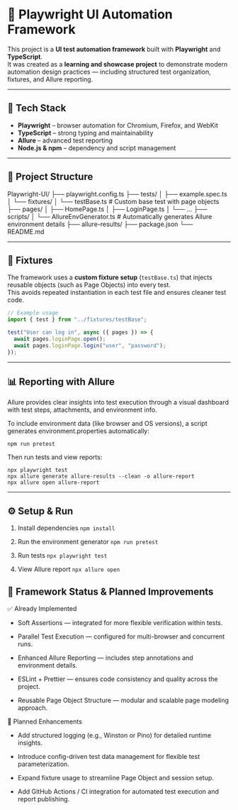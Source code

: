 # 🧪 Playwright UI Automation Framework

This project is a **UI test automation framework** built with **Playwright** and **TypeScript**.  
It was created as a **learning and showcase project** to demonstrate modern automation design practices — including structured test organization, fixtures, and Allure reporting.

---

## 🚀 Tech Stack

- **Playwright** – browser automation for Chromium, Firefox, and WebKit  
- **TypeScript** – strong typing and maintainability  
- **Allure** – advanced test reporting  
- **Node.js & npm** – dependency and script management  

---

## 🧰 Project Structure

Playwright-UI/
├── playwright.config.ts
├── tests/
│ ├── example.spec.ts
│ └── fixtures/
│ └── testBase.ts # Custom base test with page objects
├── pages/
│ ├── HomePage.ts
│ ├── LoginPage.ts
│ └── ...
├── scripts/
│ └── AllureEnvGenerator.ts # Automatically generates Allure environment details
├── allure-results/
├── package.json
└── README.md

---

## 🧩 Fixtures

The framework uses a **custom fixture setup** (`testBase.ts`) that injects reusable objects (such as Page Objects) into every test.  
This avoids repeated instantiation in each test file and ensures cleaner test code.

```ts
// Example usage
import { test } from "../fixtures/testBase";

test("User can log in", async ({ pages }) => {
  await pages.loginPage.open();
  await pages.loginPage.login("user", "password");
});

```
---

## 📊 Reporting with Allure

Allure provides clear insights into test execution through a visual dashboard with test steps, attachments, and environment info.

To include environment data (like browser and OS versions), a script generates environment.properties automatically:

``` npm run pretest ```

Then run tests and view reports:

```
npx playwright test
npx allure generate allure-results --clean -o allure-report
npx allure open allure-report
```

---

## ⚙️ Setup & Run

1. Install dependencies
```npm install```

2. Run the environment generator
```npm run pretest```

3. Run tests
```npx playwright test```

4. View Allure report
```npx allure open```

## 🔧 Framework Status & Planned Improvements

✅ Already Implemented

- Soft Assertions — integrated for more flexible verification within tests.

- Parallel Test Execution — configured for multi-browser and concurrent runs.

- Enhanced Allure Reporting — includes step annotations and environment details.

- ESLint + Prettier — ensures code consistency and quality across the project.

- Reusable Page Object Structure — modular and scalable page modeling approach.

🚀 Planned Enhancements

- Add structured logging (e.g., Winston or Pino) for detailed runtime insights.

- Introduce config-driven test data management for flexible test parameterization.

- Expand fixture usage to streamline Page Object and session setup.

- Add GitHub Actions / CI integration for automated test execution and report publishing.